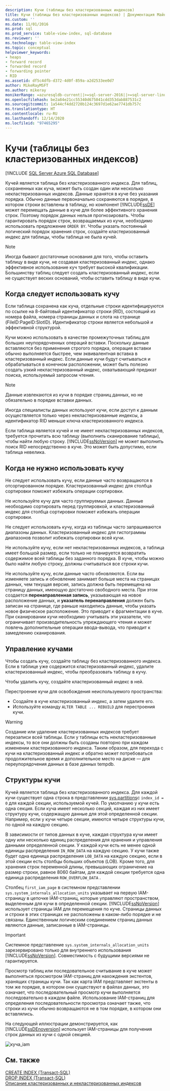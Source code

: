 ```yaml
---
description: Кучи (таблицы без кластеризованных индексов)
title: Кучи (таблицы без кластеризованных индексов) | Документация Майкрософт
ms.custom: ''
ms.date: 11/01/2016
ms.prod: sql
ms.prod_service: table-view-index, sql-database
ms.reviewer: ''
ms.technology: table-view-index
ms.topic: conceptual
helpviewer_keywords:
- heaps
- forward record
- forwarded record
- forwarding pointer
- RID
ms.assetid: df5c4dfb-d372-4d0f-859a-a2d2533ee0d7
author: MikeRayMSFT
ms.author: mikeray
monikerRange: =azuresqldb-current||>=sql-server-2016||>=sql-server-linux-2017||=azuresqldb-mi-current
ms.openlocfilehash: be2a84e21cc55340d675041cdd353dab887531c2
ms.sourcegitcommit: 1a544cf4dd2720b124c3697d1e62ae7741db757c
ms.translationtype: HT
ms.contentlocale: ru-RU
ms.lasthandoff: 12/14/2020
ms.locfileid: "97465295"
---
```

# <a name="heaps-tables-without-clustered-indexes"></a>Кучи (таблицы без кластеризованных индексов)
[!INCLUDE [SQL Server Azure SQL Database](../../includes/applies-to-version/sql-asdb.md)]

  Кучей является таблица без кластеризованного индекса. Для таблиц, сохраненных как куча, может быть создан один или несколько некластеризованных индексов. Данные хранятся в куче без указания порядка. Обычно данные первоначально сохраняются в порядке, в котором строки вставлены в таблицу, но компонент [!INCLUDE[ssDE](../../includes/ssde-md.md)] может перемещать данные в куче для более эффективного хранения строк. Поэтому порядок данных нельзя прогнозировать. Чтобы гарантировать порядок строк, возвращаемых из кучи, необходимо использовать предложение `ORDER BY`. Чтобы указать постоянный логический порядок хранения строк, создайте кластеризованный индекс для таблицы, чтобы таблица не была кучей.  
  
> [!NOTE]  
> Иногда бывают достаточные основания для того, чтобы оставить таблицу в виде кучи, не создавая кластеризованный индекс, однако эффективное использование куч требует высокой квалификации. Большинству таблиц следует создать кластеризованный индекс, если не существует веских оснований, чтобы оставить таблицу в виде кучи.  
  
## <a name="when-to-use-a-heap"></a>Когда следует использовать кучу  
Если таблица сохранена как куча, отдельные строки идентифицируются по ссылке на 8-байтовый идентификатор строки (RID), состоящий из номера файла, номера страницы данных и слота на странице (FileID:PageID:SlotID). Идентификатор строки является небольшой и эффективной структурой. 

Кучи можно использовать в качестве промежуточных таблиц для больших неупорядоченных операций вставки. Поскольку данные вставляются без применения строгого порядка, операция вставки обычно выполняется быстрее, чем эквивалентная вставка в кластеризованный индекс. Если данные кучи будут считываться и обрабатываться в конечном расположении, может быть полезно создать узкий некластеризованный индекс, охватывающий предикат поиска, используемый запросом чтения. 

> [!NOTE]  
> Данные извлекаются из кучи в порядке страниц данных, но не обязательно в порядке вставки данных. 

Иногда специалисты данных используют кучи, если доступ к данным осуществляется только через некластеризованные индексы, а идентификатор RID меньше ключа кластеризованного индекса. 

Если таблица является кучей и не имеет некластеризованных индексов, требуется прочитать всю таблицу (выполнить сканирование таблицы), чтобы найти любую строку. [!INCLUDE[ssNoVersion](../../includes/ssnoversion-md.md)] не может выполнить поиск RID непосредственно в куче. Это может быть допустимо, если таблица невелика.  
  
## <a name="when-not-to-use-a-heap"></a>Когда не нужно использовать кучу  
 Не следует использовать кучу, если данные часто возвращаются в отсортированном порядке. Кластеризованный индекс для столбца сортировки поможет избежать операции сортировки.  
  
 Не используйте кучу для часто группируемых данных. Данные необходимо сортировать перед группировкой, и кластеризованный индекс для столбца сортировки поможет избежать операции сортировки.  
  
 Не следует использовать кучу, когда из таблицы часто запрашиваются диапазоны данных. Кластеризованный индекс для гистограммы диапазонов позволит избежать сортировки всей кучи.  
  
 Не используйте кучу, если нет некластеризованных индексов, а таблица имеет большой размер, если только не планируется возвратить содержимое всей таблицы без заданного порядка. В куче, чтобы можно было найти любую строку, должны считываться все строки кучи.  
 
 Не используйте кучу, если данные часто обновляются. Если вы изменяете запись и обновление занимает больше места на страницах данных, чем текущая версия, запись должна быть перемещена на страницу данных, имеющую достаточно свободного места. При этом создается **перенаправленная запись**, указывающая на новое расположение данных, и **указатель перенаправления** должен быть записан на странице, где раньше находились данные, чтобы указать новое физическое расположение. Это приводит к фрагментации в куче. При сканировании кучи необходимо учитывать эти указатели, что ограничивает производительность упреждающего чтения и может повлечь дополнительные операции ввода-вывода, что приводит к замедлению сканирования. 
  
## <a name="managing-heaps"></a>Управление кучами  
 Чтобы создать кучу, создайте таблицу без кластеризованного индекса. Если в таблице уже содержится кластеризованный индекс, удалите кластеризованный индекс, чтобы преобразовать таблицу в кучу.  
  
 Чтобы удалить кучу, создайте кластеризованный индекс в ней.  
  
 Перестроение кучи для освобождения неиспользуемого пространства:
 -  Создайте в куче кластеризованный индекс, а затем удалите его.  
 -  Используйте команду `ALTER TABLE ... REBUILD` для перестроения кучи.
  
> [!WARNING]  
> Создание или удаление кластеризованных индексов требует перезаписи всей таблицы. Если у таблицы есть некластеризованные индексы, то все они должны быть созданы повторно при каждом изменении кластеризованного индекса. Таким образом, для перехода с кучи на кластеризованный индекс и обратно может потребоваться продолжительное время и дополнительное место на диске — для переупорядочения данных в базе данных tempdb.  

## <a name="heap-structures"></a>Структуры кучи
Кучей является таблица без кластеризованного индекса. Для каждой кучи существует одна строка в представлении [sys.partitions](../../relational-databases/system-catalog-views/sys-partitions-transact-sql.md)с `index_id = 0` для каждой секции, используемой кучей. По умолчанию у кучи есть одна секция. Если куча имеет несколько секций, каждая из них имеет структуру кучи, содержащую данные для этой определенной секции. Например, если у кучи четыре секции, имеются четыре структуры кучи, по одной на каждую секцию.

В зависимости от типов данных в куче, каждая структура кучи имеет одну или несколько единиц распределения для хранения и управления данными определенной секции. У каждой кучи есть не менее одной единицы распределения `IN_ROW_DATA` на каждую секцию. У кучи также будет одна единица распределения `LOB_DATA` на каждую секцию, если в этой секции есть столбцы больших объектов (LOB). Кроме того, для хранения строк переменной длины, превышающих ограничение на размер строки, равное 8060 байтам, для каждой секции требуется одна единица распределения `ROW_OVERFLOW_DATA` .

Столбец `first_iam_page` в системном представлении `sys.system_internals_allocation_units` указывает на первую IAM-страницу в цепочке IAM-страниц, которые управляют пространством, выделенным для кучи в определенной секции. [!INCLUDE[ssNoVersion](../../includes/ssnoversion-md.md)] использует страницы IAM для перемещения по куче. Страницы данных и строки в этих страницах не расположены в каком-либо порядке и не связаны. Единственным логическим соединением страниц данных являются данные, записанные в IAM-страницы.

> [!IMPORTANT]  
> Системное представление `sys.system_internals_allocation_units` зарезервировано только для внутреннего использования [!INCLUDE[ssNoVersion](../../includes/ssnoversion-md.md)]. Совместимость с будущими версиями не гарантируется.
 
Просмотр таблиц или последовательное считывание в куче может выполняться просмотром IAM-страниц для нахождения экстентов, хранящих страницы кучи. Так как карта IAM представляет экстенты в том же порядке, в котором они существуют в файлах данных, это означает, что последовательный просмотр кучи выполняется последовательно в каждом файле. Использование IAM-страниц для определения последовательности просмотра означает также, что строки из кучи обычно возвращаются не в том порядке, в котором они вставлялись.

На следующей иллюстрации демонстрируется, как [!INCLUDE[ssDEnoversion](../../includes/ssdenoversion-md.md)] использует IAM-страницы для получения строк данных из кучи с одной секцией. 

![куча_iam](../../relational-databases/indexes/media/iam-heap.gif)
  
## <a name="related-content"></a>См. также  
[CREATE INDEX (Transact-SQL)](../../t-sql/statements/create-index-transact-sql.md)     
[DROP INDEX (Transact-SQL)](../../t-sql/statements/drop-index-transact-sql.md)     
[Описание кластеризованных и некластеризованных индексов](../../relational-databases/indexes/clustered-and-nonclustered-indexes-described.md)     
  
  
